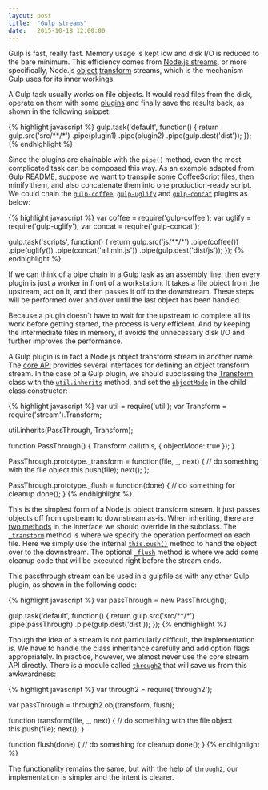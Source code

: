 ```yaml
---
layout: post
title:  "Gulp streams"
date:   2015-10-18 12:00:00
---
```


Gulp is fast, really fast. Memory usage is kept low and disk I/O is reduced to the bare minimum. This efficiency comes from [Node.js streams](https://nodejs.org/api/stream.html), or more specifically, Node.js [object](https://nodejs.org/api/stream.html#stream_object_mode) [transform](https://nodejs.org/api/stream.html#stream_class_stream_transform) streams, which is the mechanism Gulp uses for its inner workings.

A Gulp task usually works on file objects. It would read files from the disk, operate on them with some [plugins](http://gulpjs.com/plugins/) and finally save the results back, as shown in the following snippet:

{% highlight javascript %}
gulp.task('default', function() {
  return gulp.src('src/**/*')
    .pipe(plugin1)
    .pipe(plugin2)
    .pipe(gulp.dest('dist'));
});
{% endhighlight %}

Since the plugins are chainable with the `pipe()` method, even the most complicated task can be composed this way. As an example adapted from Gulp [README](https://github.com/gulpjs/gulp/blob/1ab1d2ad9ece791cf19b80c8f13fd02b05949a1e/README.md#sample-gulpfilejs), suppose we want to transpile some CoffeeScript files, then minify them, and also concatenate them into one production-ready script. We could chain the [`gulp-coffee`](https://www.npmjs.com/package/gulp-coffee), [`gulp-uglify`](https://www.npmjs.com/package/gulp-uglify) and [`gulp-concat`](https://www.npmjs.com/package/gulp-concat) plugins as below:

{% highlight javascript %}
var coffee = require('gulp-coffee');
var uglify = require('gulp-uglify');
var concat = require('gulp-concat');

gulp.task('scripts', function() {
  return gulp.src('js/**/*')
    .pipe(coffee())
    .pipe(uglify())
    .pipe(concat('all.min.js'))
    .pipe(gulp.dest('dist/js'));
});
{% endhighlight %}

If we can think of a pipe chain in a Gulp task as an assembly line, then every plugin is just a worker in front of a workstation. It takes a file object from the upstream, act on it, and then passes it off to the downstream. These steps will be performed over and over until the last object has been handled.

Because a plugin doesn't have to wait for the upstream to complete all its work before getting started, the process is very efficient. And by keeping the intermediate files in memory, it avoids the unnecessary disk I/O and further improves the performance.

A Gulp plugin is in fact a Node.js object transform stream in another name. The [core API](https://nodejs.org/api/stream.html#stream_stream) provides several interfaces for defining an object transform stream. In the case of a Gulp plugin, we should subclassing the [Transform](https://nodejs.org/api/stream.html#stream_class_stream_transform) class with the [`util.inherits`](https://nodejs.org/api/util.html#util_util_inherits_constructor_superconstructor) method, and set the [`objectMode`](https://nodejs.org/api/stream.html#stream_object_mode) in the child class constructor:

{% highlight javascript %}
var util = require('util');
var Transform = require('stream').Transform;

util.inherits(PassThrough, Transform);

function PassThrough() {
  Transform.call(this, { objectMode: true });
}

PassThrough.prototype._transform = function(file, _, next) {
  // do something with the file object
  this.push(file);
  next();
};

PassThrough.prototype._flush = function(done) {
  // do something for cleanup
  done();
}
{% endhighlight %}

This is the simplest form of a Node.js object transform stream. It just passes objects off from upstream to downstream as-is. When inheriting, there are [two methods](https://nodejs.org/api/stream.html#stream_api_for_stream_implementors) in the interface we should override in the subclass. The [`_transform`](https://nodejs.org/api/stream.html#stream_transform_transform_chunk_encoding_callback) method is where we specify the operation performed on each file. Here we simply use the internal [`this.push()`](https://nodejs.org/api/stream.html#stream_readable_push_chunk_encoding) method to hand the object over to the downstream. The optional [`_flush`](https://nodejs.org/api/stream.html#stream_transform_flush_callback) method is where we add some cleanup code that will be executed right before the stream ends.

This passthrough stream can be used in a gulpfile as with any other Gulp plugin, as shown in the following code:

{% highlight javascript %}
var passThrough = new PassThrough();

gulp.task('default', function() {
  return gulp.src('src/**/*')
    .pipe(passThrough)
    .pipe(gulp.dest('dist'));
});
{% endhighlight %}


Though the idea of a stream is not particularly difficult, the implementation *is*. We have to handle the class inheritance carefully and add option flags appropriately. In practice, however, we almost never use the core stream API directly. There is a module called [`through2`](https://www.npmjs.com/package/through2) that will save us from this awkwardness:

{% highlight javascript %}
var through2 = require('through2');

var passThrough = through2.obj(transform, flush);

function transform(file, _, next) {
  // do something with the file object
  this.push(file);
  next();
}

function flush(done) {
  // do something for cleanup
  done();
}
{% endhighlight %}

The functionality remains the same, but with the help of `through2`, our implementation is simpler and the intent is clearer.
